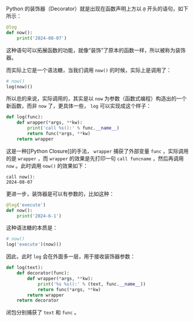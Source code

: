 Python 的装饰器（Decorator）就是出现在函数声明上方以 `@` 开头的语句，如下所示：

``` python
@log
def now():
    print('2024-08-07')
```

这种语句可以拓展函数的功能，就像“装饰”了原本的函数一样，所以被称为装饰器。

而实际上它是一个语法糖，当我们调用 `now()` 的时候，实际上是调用了：

``` python
# now()
log(now)()
```

所以总的来说，实际调用的，其实是以 `now` 为参数（函数式编程）构造出的一个新函数，而非 `now` 了，更具体一些， `log` 可以实现成这个样子：

``` python
def log(func):
    def wrapper(*args, **kw):
        print('call %s():' % func.__name__)
        return func(*args, **kw)
    return wrapper
```

这是一种[[Python Closure]]的手法， `wrapper` 捕获了外部变量 `func` ，实际调用的是 `wrapper` ，而 `wrapper` 的效果是先打印一句 `call funcname` ，然后再调用 `now` 。此时调用 `now()` 的效果如下：

``` text
call now():
2024-08-07
```

更进一步，装饰器是可以有参数的，比如这种：

``` python
@log('execute')
def now():
    print('2024-6-1')
```

这种语法糖的本质是：

``` python
# now()
log('execute')(now)()
```

因此，此时 `log` 会在外面多一层，用于接收装饰器参数：

``` python
def log(text):
    def decorator(func):
        def wrapper(*args, **kw):
            print('%s %s():' % (text, func.__name__))
            return func(*args, **kw)
        return wrapper
    return decorator
```

闭包分别捕获了 `text` 和 `func` 。
